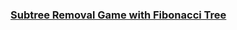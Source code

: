 ### [Subtree Removal Game with Fibonacci Tree](https://leetcode.com/problems/subtree-removal-game-with-fibonacci-tree)

